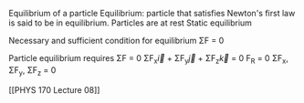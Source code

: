 Equilibrium of a particle
Equilibrium: particle that satisfies Newton's first law is said to be in equilibrium.
	Particles are at rest
		Static equilibrium

Necessary and sufficient condition for equilibrium 
ΣF = 0

Particle equilibrium requires
	ΣF = 0
	ΣF<sub>x</sub>$\vec{i}$  + ΣF<sub>y</sub>$\vec{j}$  + ΣF<sub>z</sub>$\vec{k}$ = 0
	F<sub>R</sub> = 0
	ΣF<sub>x</sub>, ΣF<sub>y</sub>, ΣF<sub>z</sub> = 0

[[PHYS 170 Lecture 08]]